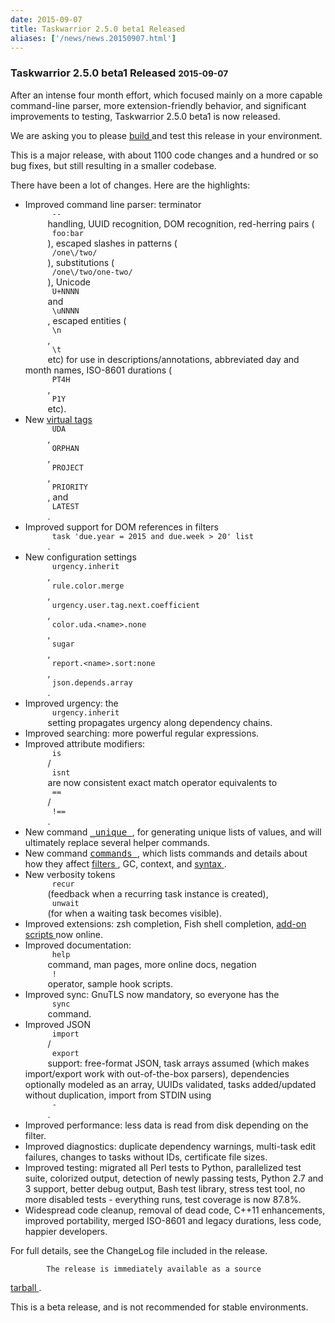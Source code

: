```yaml
---
date: 2015-09-07
title: Taskwarrior 2.5.0 beta1 Released
aliases: ['/news/news.20150907.html']
---
```

<div class="col-md-8 main">
 <div class="row">
  <h3>
   Taskwarrior 2.5.0 beta1 Released
   <small>
    2015-09-07
   </small>
  </h3>
  <p>
   After an intense four month effort, which focused mainly on a more
            capable command-line parser, more extension-friendly behavior, and
            significant improvements to testing, Taskwarrior 2.5.0 beta1 is
            now released.
  </p>
  <p>
   We are asking you to please
   <a href="/docs/build.html">
    build
   </a>
   and test this release in your environment.
  </p>
  <p>
   This is a major release, with about 1100 code changes and a hundred
            or so bug fixes, but still resulting in a smaller codebase.
  </p>
  <p>
   There have been a lot of changes. Here are the highlights:
  </p>
  <p>
   <ul>
    <li>
     Improved command line parser: terminator
     <code>
      --
     </code>
     handling, UUID recognition, DOM recognition, red-herring pairs (
     <code>
      foo:bar
     </code>
     ), escaped slashes in patterns (
     <code>
      /one\/two/
     </code>
     ), substitutions (
     <code>
      /one\/two/one-two/
     </code>
     ), Unicode
     <code>
      U+NNNN
     </code>
     and
     <code>
      \uNNNN
     </code>
     , escaped entities (
     <code>
      \n
     </code>
     ,
     <code>
      \t
     </code>
     etc) for use in descriptions/annotations, abbreviated day and month names, ISO-8601 durations (
     <code>
      PT4H
     </code>
     ,
     <code>
      P1Y
     </code>
     etc).
    </li>
    <li>
     New
     <a href="/docs/tags.html">
      virtual tags
     </a>
     <code>
      UDA
     </code>
     ,
     <code>
      ORPHAN
     </code>
     ,
     <code>
      PROJECT
     </code>
     ,
     <code>
      PRIORITY
     </code>
     , and
     <code>
      LATEST
     </code>
     .
    </li>
    <li>
     Improved support for DOM references in filters
     <code>
      task 'due.year = 2015 and due.week &gt; 20' list
     </code>
     .
    </li>
    <li>
     New configuration settings
     <code>
      urgency.inherit
     </code>
     ,
     <code>
      rule.color.merge
     </code>
     ,
     <code>
      urgency.user.tag.next.coefficient
     </code>
     ,
     <code>
      color.uda.&lt;name&gt;.none
     </code>
     ,
     <code>
      sugar
     </code>
     ,
     <code>
      report.&lt;name&gt;.sort:none
     </code>
     ,
     <code>
      json.depends.array
     </code>
     .
    </li>
    <li>
     Improved urgency: the
     <code>
      urgency.inherit
     </code>
     setting propagates urgency along dependency chains.
    </li>
    <li>
     Improved searching: more powerful regular expressions.
    </li>
    <li>
     Improved attribute modifiers:
     <code>
      is
     </code>
     /
     <code>
      isnt
     </code>
     are now consistent exact match operator equivalents to
     <code>
      ==
     </code>
     /
     <code>
      !==
     </code>
     .
    </li>
    <li>
     New command
     <a href="/docs/commands/_unique.html">
      <samp>
       _unique
      </samp>
     </a>
     , for generating unique lists of values, and will ultimately replace several helper commands.
    </li>
    <li>
     New command
     <a href="/docs/commands/commands.html">
      <samp>
       commands
      </samp>
     </a>
     , which lists commands and details about how they affect
     <a href="/docs/filter.html">
      filters
     </a>
     , GC, context, and
     <a href="/docs/syntax.html">
      syntax
     </a>
     .
    </li>
    <li>
     New verbosity tokens
     <code>
      recur
     </code>
     (feedback when a recurring task instance is created),
     <code>
      unwait
     </code>
     (for when a waiting task becomes visible).
    </li>
    <li>
     Improved extensions: zsh completion, Fish shell completion,
     <a href="/tools/#exts">
      add-on scripts
     </a>
     now online.
    </li>
    <li>
     Improved documentation:
     <code>
      help
     </code>
     command, man pages, more online docs, negation
     <code>
      !
     </code>
     operator, sample hook scripts.
    </li>
    <li>
     Improved sync: GnuTLS now mandatory, so everyone has the
     <code>
      sync
     </code>
     command.
    </li>
    <li>
     Improved JSON
     <code>
      import
     </code>
     /
     <code>
      export
     </code>
     support: free-format JSON, task arrays assumed (which makes import/export work with out-of-the-box parsers), dependencies optionally modeled as an array, UUIDs validated, tasks added/updated without duplication, import from STDIN using
     <code>
      -
     </code>
     .
    </li>
    <li>
     Improved performance: less data is read from disk depending on the filter.
    </li>
    <li>
     Improved diagnostics: duplicate dependency warnings, multi-task edit failures, changes to tasks without IDs, certificate file sizes.
    </li>
    <li>
     Improved testing: migrated all Perl tests to Python, parallelized test suite, colorized output, detection of newly passing tests, Python 2.7 and 3 support, better debug output, Bash test library, stress test tool, no more disabled tests - everything runs, test coverage is now 87.8%.
    </li>
    <li>
     Widespread code cleanup, removal of dead code, C++11 enhancements, improved portability, merged ISO-8601 and legacy durations, less code, happier developers.
    </li>
   </ul>
  </p>
  <p>
   For full details, see the ChangeLog file included in the release.

            The release is immediately available as a source
   <a href="/download/task-latest.tar.gz">
    tarball
   </a>
   .
  </p>
  <p>
   This is a beta release, and is not recommended for stable environments.
  </p>
  <br/>
  <br/>
 </div>
</div>

